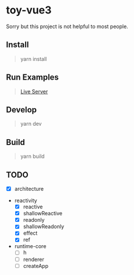 # toy-vue3

Sorry but this project is not helpful to most people.

## Install

> yarn install

## Run Examples

> [Live Server](https://marketplace.visualstudio.com/items?itemName=ritwickdey.LiveServer)

## Develop

> yarn dev

## Build

> yarn build

## TODO

- [x] architecture
- reactivity
  - [x] reactive
  - [x] shallowReactive
  - [x] readonly
  - [x] shallowReadonly
  - [x] effect
  - [x] ref
- runtime-core
  - [ ] h
  - [ ] renderer
  - [ ] createApp
